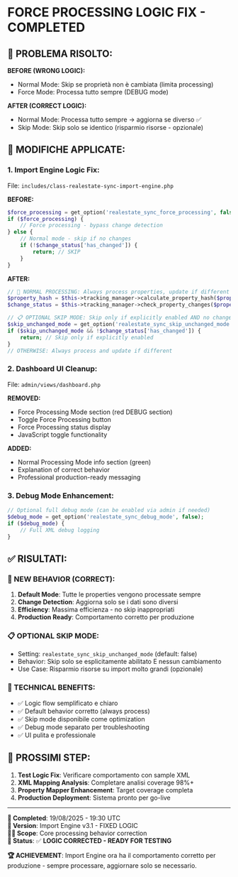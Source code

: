 # FORCE PROCESSING LOGIC FIX - COMPLETED

## 🎯 **PROBLEMA RISOLTO:**

**BEFORE (WRONG LOGIC):**
- Normal Mode: Skip se proprietà non è cambiata (limita processing)
- Force Mode: Processa tutto sempre (DEBUG mode)

**AFTER (CORRECT LOGIC):**
- Normal Mode: Processa tutto sempre → aggiorna se diverso ✅
- Skip Mode: Skip solo se identico (risparmio risorse - opzionale)

## 🔧 **MODIFICHE APPLICATE:**

### **1. Import Engine Logic Fix:**
File: `includes/class-realestate-sync-import-engine.php`

**BEFORE:**
```php
$force_processing = get_option('realestate_sync_force_processing', false);
if ($force_processing) {
    // Force processing - bypass change detection
} else {
    // Normal mode - skip if no changes
    if (!$change_status['has_changed']) {
        return; // SKIP
    }
}
```

**AFTER:**
```php
// 🎯 NORMAL PROCESSING: Always process properties, update if different
$property_hash = $this->tracking_manager->calculate_property_hash($property_data);
$change_status = $this->tracking_manager->check_property_changes($property_id, $property_hash);

// 📋 OPTIONAL SKIP MODE: Skip only if explicitly enabled AND no changes
$skip_unchanged_mode = get_option('realestate_sync_skip_unchanged_mode', false);
if ($skip_unchanged_mode && !$change_status['has_changed']) {
    return; // Skip only if explicitly enabled
}
// OTHERWISE: Always process and update if different
```

### **2. Dashboard UI Cleanup:**
File: `admin/views/dashboard.php`

**REMOVED:**
- Force Processing Mode section (red DEBUG section)
- Toggle Force Processing button
- Force Processing status display
- JavaScript toggle functionality

**ADDED:**
- Normal Processing Mode info section (green)
- Explanation of correct behavior
- Professional production-ready messaging

### **3. Debug Mode Enhancement:**
```php
// Optional full debug mode (can be enabled via admin if needed)
$debug_mode = get_option('realestate_sync_debug_mode', false);
if ($debug_mode) {
    // Full XML debug logging
}
```

## ✅ **RISULTATI:**

### **🎯 NEW BEHAVIOR (CORRECT):**
1. **Default Mode**: Tutte le properties vengono processate sempre
2. **Change Detection**: Aggiorna solo se i dati sono diversi
3. **Efficiency**: Massima efficienza - no skip inappropriati
4. **Production Ready**: Comportamento corretto per produzione

### **📋 OPTIONAL SKIP MODE:**
- Setting: `realestate_sync_skip_unchanged_mode` (default: false)
- Behavior: Skip solo se esplicitamente abilitato E nessun cambiamento
- Use Case: Risparmio risorse su import molto grandi (opzionale)

### **🔧 TECHNICAL BENEFITS:**
- ✅ Logic flow semplificato e chiaro
- ✅ Default behavior corretto (always process)
- ✅ Skip mode disponibile come optimization
- ✅ Debug mode separato per troubleshooting
- ✅ UI pulita e professionale

## 🚀 **PROSSIMI STEP:**

1. **Test Logic Fix**: Verificare comportamento con sample XML
2. **XML Mapping Analysis**: Completare analisi coverage 98%+
3. **Property Mapper Enhancement**: Target coverage completa
4. **Production Deployment**: Sistema pronto per go-live

---

**📅 Completed**: 19/08/2025 - 19:30 UTC  
**🔄 Version**: Import Engine v3.1 - FIXED LOGIC  
**👨‍💻 Scope**: Core processing behavior correction  
**🎯 Status**: ✅ **LOGIC CORRECTED - READY FOR TESTING**

**🏆 ACHIEVEMENT**: Import Engine ora ha il comportamento corretto per produzione - sempre processare, aggiornare solo se necessario.
